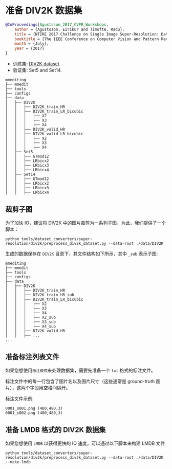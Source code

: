 # 准备 DIV2K 数据集

<!-- [DATASET] -->

```bibtex
@InProceedings{Agustsson_2017_CVPR_Workshops,
    author = {Agustsson, Eirikur and Timofte, Radu},
    title = {NTIRE 2017 Challenge on Single Image Super-Resolution: Dataset and Study},
    booktitle = {The IEEE Conference on Computer Vision and Pattern Recognition (CVPR) Workshops},
    month = {July},
    year = {2017}
}
```

- 训练集:  [DIV2K dataset](https://data.vision.ee.ethz.ch/cvl/DIV2K/).
- 验证集:  Set5 and Set14.

```text
mmediting
├── mmedit
├── tools
├── configs
├── data
│   ├── DIV2K
│   │   ├── DIV2K_train_HR
│   │   ├── DIV2K_train_LR_bicubic
│   │   │   ├── X2
│   │   │   ├── X3
│   │   │   ├── X4
│   │   ├── DIV2K_valid_HR
│   │   ├── DIV2K_valid_LR_bicubic
│   │   │   ├── X2
│   │   │   ├── X3
│   │   │   ├── X4
│   ├── Set5
│   │   ├── GTmod12
│   │   ├── LRbicx2
│   │   ├── LRbicx3
│   │   ├── LRbicx4
│   ├── Set14
│   │   ├── GTmod12
│   │   ├── LRbicx2
│   │   ├── LRbicx3
│   │   ├── LRbicx4
```

## 裁剪子图

为了加快 IO，建议将 DIV2K 中的图片裁剪为一系列子图，为此，我们提供了一个脚本：

```shell
python tools/dataset_converters/super-resolution/div2k/preprocess_div2k_dataset.py --data-root ./data/DIV2K
```

生成的数据保存在 `DIV2K` 目录下，其文件结构如下所示，其中 `_sub` 表示子图:

```text
mmediting
├── mmedit
├── tools
├── configs
├── data
│   ├── DIV2K
│   │   ├── DIV2K_train_HR
│   │   ├── DIV2K_train_HR_sub
│   │   ├── DIV2K_train_LR_bicubic
│   │   │   ├── X2
│   │   │   ├── X3
│   │   │   ├── X4
│   │   │   ├── X2_sub
│   │   │   ├── X3_sub
│   │   │   ├── X4_sub
│   │   ├── DIV2K_valid_HR
│   │   ├── ...
...
```

## 准备标注列表文件

如果您想使用`标注模式`来处理数据集，需要先准备一个 `txt` 格式的标注文件。

标注文件中的每一行包含了图片名以及图片尺寸（这些通常是 ground-truth 图片），这两个字段用空格间隔开。

标注文件示例:

```text
0001_s001.png (480,480,3)
0001_s002.png (480,480,3)
```

## 准备 LMDB 格式的 DIV2K 数据集

如果您想使用 `LMDB` 以获得更快的 IO 速度，可以通过以下脚本来构建 LMDB 文件

```shell
python tools/dataset_converters/super-resolution/div2k/preprocess_div2k_dataset.py --data-root ./data/DIV2K --make-lmdb
```
